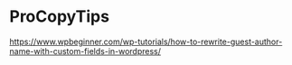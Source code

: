 # ProCopyTips

https://www.wpbeginner.com/wp-tutorials/how-to-rewrite-guest-author-name-with-custom-fields-in-wordpress/
